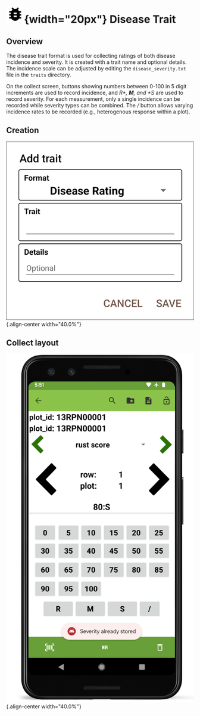 ![disease](/_static/icons/formats/bug.png){width="20px"} Disease Trait
======================================================================

Overview
--------

The disease trait format is used for collecting ratings of both disease
incidence and severity. It is created with a trait name and optional
details. The incidence scale can be adjusted by editing the
`disease_severity.txt` file in the `traits` directory.

On the collect screen, buttons showing numbers between 0-100 in 5 digit
increments are used to record incidence, and _*R**, **M**, and **S*_ are
used to record severity. For each measurement, only a single incidence
can be recorded while severity types can be combined. The _*/*_ button
allows varying incidence rates to be recorded (e.g., heterogenous
response within a plot).

Creation
--------

![](/_static/images/traits/formats/create_disease_rating.png){.align-center
width="40.0%"}

Collect layout
--------------

![](/_static/images/traits/formats/collect_disease_1_framed.png){.align-center
width="40.0%"}
